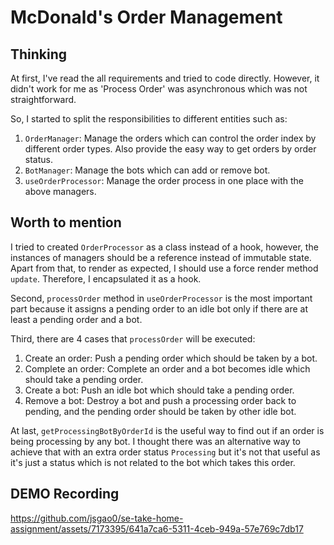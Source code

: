 # McDonald's Order Management

## Thinking
At first, I've read the all requirements and tried to code directly. However, it didn't work for me as 'Process Order' was asynchronous which was not straightforward.

So, I started to split the responsibilities to different entities such as:
1. `OrderManager`: Manage the orders which can control the order index by different order types. Also provide the easy way to get orders by order status.
2. `BotManager`: Manage the bots which can add or remove bot.
3. `useOrderProcessor`: Manage the order process in one place with the above managers.

## Worth to mention
I tried to created `OrderProcessor` as a class instead of a hook, however, the instances of managers should be a reference instead of immutable state. Apart from that, to render as expected, I should use a force render method `update`. Therefore, I encapsulated it as a hook.

Second, `processOrder` method in `useOrderProcessor` is the most important part because it assigns a pending order to an idle bot only if there are at least a pending order and a bot. 

Third, there are 4 cases that `processOrder` will be executed:
1. Create an order: Push a pending order which should be taken by a bot.
2. Complete an order: Complete an order and a bot becomes idle which should take a pending order.
3. Create a bot: Push an idle bot which should take a pending order.
4. Remove a bot: Destroy a bot and push a processing order back to pending, and the pending order should be taken by other idle bot.

At last, `getProcessingBotByOrderId` is the useful way to find out if an order is being processing by any bot. I thought there was an alternative way to achieve that with an extra order status `Processing` but it's not that useful as it's just a status which is not related to the bot which takes this order.

## DEMO Recording

https://github.com/jsgao0/se-take-home-assignment/assets/7173395/641a7ca6-5311-4ceb-949a-57e769c7db17

